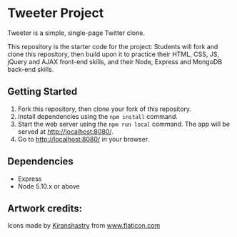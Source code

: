 # Tweeter Project

Tweeter is a simple, single-page Twitter clone.

This repository is the starter code for the project: Students will fork and clone this repository, then build upon it to practice their HTML, CSS, JS, jQuery and AJAX front-end skills, and their Node, Express and MongoDB back-end skills.

## Getting Started

1. Fork this repository, then clone your fork of this repository.
2. Install dependencies using the `npm install` command.
3. Start the web server using the `npm run local` command. The app will be served at <http://localhost:8080/>.
4. Go to <http://localhost:8080/> in your browser.

## Dependencies

- Express
- Node 5.10.x or above


## Artwork credits:
Icons made by <a href="https://www.flaticon.com/free-icon/heart_833558" title="Kiranshastry">Kiranshastry</a> from <a href="https://www.flaticon.com/" title="Flaticon"> www.flaticon.com</a>
